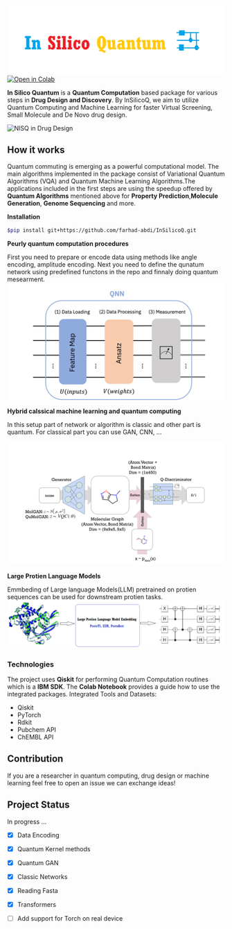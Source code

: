 ![Logo](./img/LOGO.PNG)
[![Open in Colab](https://colab.research.google.com/assets/colab-badge.svg)](https://colab.research.google.com/drive/1x11iRW3juud9GJt3kvZA24tzGrR4xaWc?usp=sharing)


**In Silico Quantum** is a __Quantum Computation__ based package for various steps in __Drug Design and Discovery__. By InSilicoQ, we aim to utilize Quantum Computing and Machine Learning for faster Virtual Screening, Small Molecule and De Novo drug design. 

![NISQ in Drug Design](./img/NISQ.png)


## How it works

Quantum commuting is emerging as a powerful computational model. The main algorithms implemented in the package consist of Variational Quantum Algorithms (VQA)
and Quantum Machine Learning Algorithms.The applications included in the first steps are using the speedup offered by __Quantum Algorithms__ mentioned above for __Property Prediction__,__Molecule Generation__, __Genome Sequencing__ and more.

__Installation__
``` bash
$pip install git+https://github.com/farhad-abdi/InSilicoQ.git
```

__Peurly quantum computation procedures__

First you need to prepare or encode data using methods like angle encoding, amplitude encoding. Next you need to define the qunatum network using predefined functons in the repo and finnaly doing quantum mesearment.
![Quantum NN](./img/QNN.jpg)

__Hybrid calssical machine learning and quantum computing__

In this setup part of network or algorithm is classic and other part is quantum. For classical part you can use GAN, CNN, ...

![Quantum Gan](./img/QGAN.PNG)

__Large Protien Language Models__

Emmbeding of Large language Models(LLM) pretrained on protien sequences can be used for downstream protien tasks.
![LLLM](./img/LLM.PNG)

### Technologies
The project uses __Qiskit__ for performing Quantum Computation routines which is a __IBM SDK__. The __Colab Notebook__ provides a guide how to use the integrated packages. Integrated Tools and Datasets:

* Qiskit
* PyTorch
* Rdkit
* Pubchem API
* ChEMBL API


## Contribution
If you are a researcher in quantum computing, drug design or machine learning feel free to open an issue we can exchange ideas!



## Project Status
 In progress ... 
 - [x] Data Encoding 
 - [x] Quantum Kernel methods 
 - [x] Quantum GAN 
 - [x] Classic Networks 
 - [x] Reading Fasta
 - [x] Transformers
 - [ ] Add support for Torch on real device





